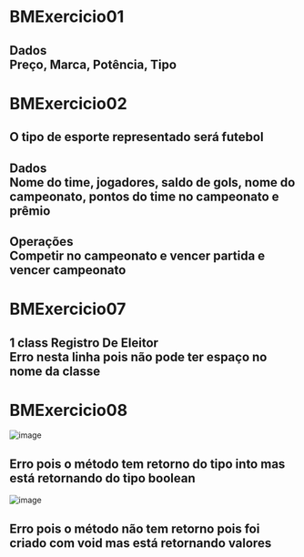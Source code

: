 # BMExercicio01
## Dados <br> Preço, Marca, Potência, Tipo

# BMExercicio02
## O tipo de esporte representado será futebol
## Dados <br> Nome do time, jogadores, saldo de gols, nome do campeonato, pontos do time no campeonato e prêmio
## Operações <br> Competir no campeonato e vencer partida e vencer campeonato

# BMExercicio07
## 1 class Registro De Eleitor <br> Erro nesta linha pois não pode ter espaço no nome da classe

# BMExercicio08
![image](https://user-images.githubusercontent.com/105663942/199370005-c4e51bd1-d852-4a98-8fef-d694e6214876.png)
## Erro pois o método tem retorno do tipo into mas está retornando do tipo boolean
![image](https://user-images.githubusercontent.com/105663942/199370217-71f3f78c-2a83-46e2-83f6-9fedeacaba4a.png)
## Erro pois o método não tem retorno pois foi criado com void mas está retornando valores
